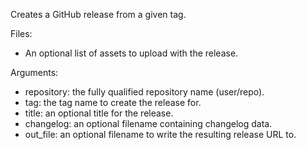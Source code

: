 Creates a GitHub release from a given tag.

Files:
  * An optional list of assets to upload with the release.

Arguments:
  * repository: the fully qualified repository name (user/repo).
  * tag:        the tag name to create the release for.
  * title:      an optional title for the release.
  * changelog:  an optional filename containing changelog data.
  * out_file:   an optional filename to write the resulting release URL to.
